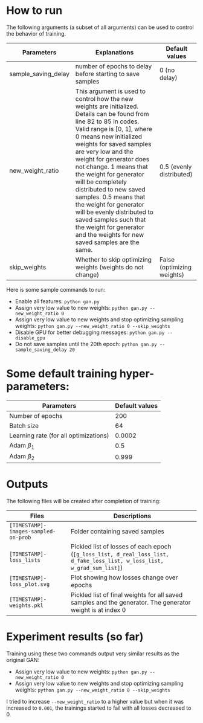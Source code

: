 # How to run

The following arguments (a subset of all arguments) can be used to control the behavior of training.

|Parameters|Explanations|Default values|
|---|---|---|
|sample_saving_delay|number of epochs to delay before starting to save samples|0 (no delay)|
|new_weight_ratio|This argument is used to control how the new weights are initialized. Details can be found from line 82 to 85 in codes. Valid range is [0, 1], where 0 means new initialized weights for saved samples are very low and the weight for generator does not change. 1 means that the weight for generator will be completely distributed to new saved samples. 0.5 means that the weight for generator will be evenly distributed to saved samples such that the weight for generator and the weights for new saved samples are the same.|0.5 (evenly distributed)|
|skip_weights|Whether to skip optimizing weights (weights do not change)|False (optimizing weights)|

Here is some sample commands to run:

- Enable all features: `python gan.py`
- Assign very low value to new weights: `python gan.py --new_weight_ratio 0`
- Assign very low value to new weights and stop optimizing sampling weights: `python gan.py --new_weight_ratio 0 --skip_weights`
- Disable GPU for better debugging messages: `python gan.py --disable_gpu`
- Do not save samples until the 20th epoch: `python gan.py --sample_saving_delay 20`

# Some default training hyper-parameters:

|Parameters|Default values|
|---|---|
|Number of epochs|200|
|Batch size|64|
|Learning rate (for all optimizations)|0.0002|
|Adam $\beta_1$|0.5|
|Adam $\beta_2$|0.999|

# Outputs

The following files will be created after completion of training:

|Files|Descriptions|
|---|---|
|`[TIMESTAMP]-images-sampled-on-prob`|Folder containing saved samples|
|`[TIMESTAMP]-loss_lists`|Pickled list of losses of each epoch (`[g_loss_list, d_real_loss_list, d_fake_loss_list, w_loss_list, w_grad_sum_list]`)|
|`[TIMESTAMP]-loss_plot.svg`|Plot showing how losses change over epochs|
|`[TIMESTAMP]-weights.pkl`|Pickled list of final weights for all saved samples and the generator. The generator weight is at index 0|

# Experiment results (so far)

Training using these two commands output very similar results as the original GAN:
- Assign very low value to new weights: `python gan.py --new_weight_ratio 0`
- Assign very low value to new weights and stop optimizing sampling weights: `python gan.py --new_weight_ratio 0 --skip_weights`

I tried to increase `--new_weight_ratio` to a higher value but when it was increased to `0.001`, the trainings started to fail with all losses decreased to 0.